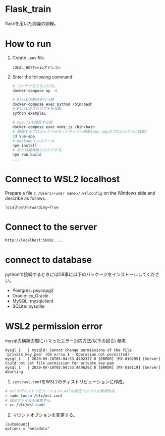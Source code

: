 # Flask_train
flaskを用いた開発の訓練。
# How to run

1. Create ``.env`` file.
    ```
    LOCAL_HOST=<ipアドレス>
    ```
2. Enter the following command
    ```bash
    # コンテナを立ち上げる。
    docker-compose up -d

    # Flaskの開発を行う際
    docker-compose exec python /bin/bash
    # Flaskのスクリプトを起動
    python example1

    # vue.jsの開発する際
    docker-compose exec node_js /bin/bash
    # 開発するプロジェクトのディレクトリへ移動(vue-appのプロジェクトに移動)
    cd vue-app
    # packageインストール
    npm install
    # あとは開発後にビルドする。
    npm run build
    ...
    ```

# Connect to WSL2 localhost
Prepare a file ``c:/Users/<user name>/.wslconfig`` on the Windows side and describe as follows.
```
localhostForwarding=True
```
# Connect to the server
```
http://localhost:5000/....
```

# connect to database
pythonで接続するときにはDB事に以下のパッケージをインストールしてください。
- Postgres: psycopg2
- Oracle: cx_Oracle
- MySQL: mysqlclient
- SQLite: pysqlite


# WSL2 permission error
mysqlの構築の際にハマったエラー対応方法(以下の奴ら)
[参考](https://sig9.hatenablog.com/entry/2020/02/19/000000)
```
mysql_1   | mysqld: Cannot change permissions of the file 'private_key.pem' (OS errno 1 - Operation not permitted)
mysql_1   | 2020-09-10T05:04:53.449233Z 0 [ERROR] [MY-010295] [Server] Could not set file permission for private_key.pem
mysql_1   | 2020-09-10T05:04:53.449629Z 0 [ERROR] [MY-010119] [Server] Aborting
```

1. ```/etc/wsl.conf```をWSL2のディストリビューションに作成。

```bash
# wslのディストリビューションにwslの設定ファイルを新規作成
> sudo touch /etc/wsl.conf
# 設定ファイルを編集する。
> vi /etc/wsl.conf
```

2. マウントオプションを変更する。
```
[automount]
options = "metadata"
```